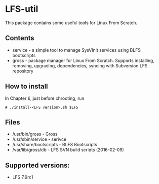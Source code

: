 # LFS-util
This package contains some useful tools for Linux From Scratch.
## Contents
- service - a simple tool to manage SysVInit services using BLFS bootscripts
- gross - package manager for Linux From Scratch. Supports installing, removing, upgrading, dependencies, syncing with Subversion LFS repository

## How to install
In Chapter 6, just before chrooting, run

    # ./install-<LFS version>.sh $LFS

## Files
- /usr/bin/gross - Gross
- /usr/sbin/service - serivce
- /usr/share/bootscripts - BLFS Bootscripts
- /var/lib/gross/db - LFS SVN build scripts (2016-02-09)

## Supported versions:
- LFS 7.9rc1
